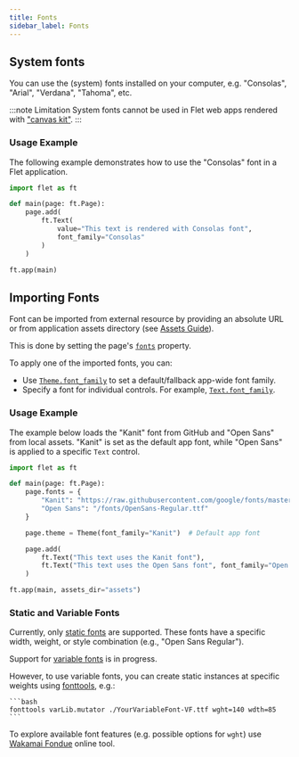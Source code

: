 ```yaml
---
title: Fonts
sidebar_label: Fonts
---
```


## System fonts

You can use the (system) fonts installed on your computer, e.g. "Consolas", "Arial", "Verdana", "Tahoma", etc.

:::note Limitation
System fonts cannot be used in Flet web apps rendered with ["canvas kit"](/docs/reference/types/webrenderer#canvas_kit).
:::

### Usage Example

The following example demonstrates how to use the "Consolas" font in a Flet application.

```python
import flet as ft

def main(page: ft.Page):
    page.add(
        ft.Text(
            value="This text is rendered with Consolas font",
            font_family="Consolas"
        )
    )

ft.app(main)
```
## Importing Fonts
Font can be imported from external resource by providing an absolute URL or 
from application assets directory (see [Assets Guide](/docs/cookbook/assets)).

This is done by setting the page's [`fonts`](/docs/controls/page#fonts) property.

To apply one of the imported fonts, you can:
- Use [`Theme.font_family`](/docs/reference/types/theme#font_family) to set a default/fallback app-wide font family.
- Specify a font for individual controls. For example, [`Text.font_family`](/docs/controls/text#font_family).

### Usage Example
The example below loads the "Kanit" font from GitHub and "Open Sans" from local assets. "Kanit" is set as the default app font, while "Open Sans" is applied to a specific `Text` control.

```python
import flet as ft

def main(page: ft.Page):
    page.fonts = {
        "Kanit": "https://raw.githubusercontent.com/google/fonts/master/ofl/kanit/Kanit-Bold.ttf",
        "Open Sans": "/fonts/OpenSans-Regular.ttf"
    }

    page.theme = Theme(font_family="Kanit")  # Default app font

    page.add(
        ft.Text("This text uses the Kanit font"),
        ft.Text("This text uses the Open Sans font", font_family="Open Sans")
    )

ft.app(main, assets_dir="assets")
```

### Static and Variable Fonts
Currently, only [static fonts](https://developer.mozilla.org/en-US/docs/Web/CSS/CSS_Fonts/Variable_Fonts_Guide#standard_or_static_fonts) are supported. These fonts have a specific width, weight, or style combination (e.g., "Open Sans Regular").

Support for [variable fonts](https://developer.mozilla.org/en-US/docs/Web/CSS/CSS_Fonts/Variable_Fonts_Guide#variable_fonts) is in progress. 

However, to use variable fonts, you can create static instances at specific weights using [fonttools](https://pypi.org/project/fonttools/), e.g.:

    ```bash
    fonttools varLib.mutator ./YourVariableFont-VF.ttf wght=140 wdth=85
    ```

To explore available font features (e.g. possible options for `wght`) use [Wakamai Fondue](https://wakamaifondue.com/beta/) online tool.

